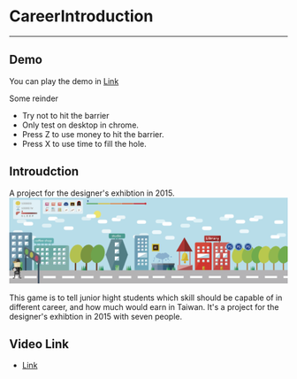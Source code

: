 # CareerIntroduction
---
## Demo
You can play the demo in [Link](https://jin-yang-lin.herokuapp.com/Rules/Details/Unity_Doc/CareerIntroduction/)

Some reinder
* Try not to hit the barrier
* Only test on desktop in chrome.
* Press Z to use money to hit the barrier.
* Press X to use time to fill the hole.



## Introudction
A project for the designer's exhibtion in 2015.
![](Introduction.png)

This game is to tell junior hight students which skill should be capable of in different career, and how much would earn in Taiwan. It's a project for the designer's exhibtion in 2015 with seven people.

## Video Link
* [Link](https://youtu.be/DxqkYNmSDFM)

